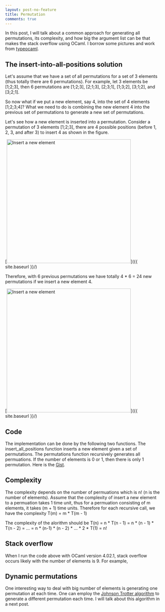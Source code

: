 ```yaml
---
layout: post-no-feature
title: Permutation
comments: true
---
```


In this post, I will talk about a common approach for generating all permutations, its complexity, and how big the argument list can be that makes the stack overflow using OCaml. I borrow some pictures and work from [typeocaml](http://typeocaml.com/2015/05/05/permutation/).

## The insert-into-all-positions solution

Let's assume that we have a set of all permutations for a set of 3 elements (thus totally there are 6 permutations). For example, let 3 elements be [1;2;3], then 6 permutations are [1;2;3], [2;1;3], [2;3;1], [1;3;2], [3;1;2], and [3;2;1].

So now what if we put a new element, say 4, into the set of 4 elements [1;2;3;4]? What we need to do is combining the new element 4 into the previous set of permutations to generate a new set of permutations.

Let's see how a new element is inserted into a permutation. Consider a permutation of 3 elements [1;2;3], there are 4 possible positions (before 1, 2, 3, and after 3) to insert 4 as shown in the figure.

[<img src="{{ site.baseurl }}/images/permutations_1.jpg" alt="Insert a new element" style="width: 400px"/>]({{ site.baseurl }}/)

Therefore, with 6 previous permutations we have totally 4 * 6 = 24 new permutations if we insert a new element 4.

[<img src="{{ site.baseurl }}/images/permutations_2.jpg" alt="Insert a new element" style="width: 400px"/>]({{ site.baseurl }}/)

## Code

The implementation can be done by the following two functions. The insert_all_positions function inserts a new element given a set of permutations. The permutations function recursively generates all permuations. If the number of elements is 0 or 1, then there is only 1 permutation. Here is the [Gist](https://gist.github.com/channgo2203/fc0d4453ec1ac99633526cc1225eaa5b#file-recursive_permutation-ml).

<script src="https://gist.github.com/channgo2203/fc0d4453ec1ac99633526cc1225eaa5b.js"></script>

## Complexity

The complexity depends on the number of permuations which is n! (n is the number of elements). Assume that the complexity of insert a new element to a permuation takes 1 time unit, thus for a permuation consisting of m elements, it takes (m + 1) time units. Therefore for each recursive call, we have the complexity T(m) = m * T(m - 1)

The complexity of the alorithm should be
T(n) = n * T(n - 1)
     = n * (n - 1) * T(n - 2) = ... = n * (n-1) * (n - 2) * ... * 2 * T(1) = n!

## Stack overflow

When I run the code above with OCaml version 4.02.1, stack overflow occurs likely with the number of elements is 9. For example,

<script src="https://gist.github.com/channgo2203/b808f5af6903a294a42f06e46224c16c.js"></script>

## Dynamic permutations

One interesting way to deal with big number of elements is generating one permutation at each time. One can employ the [Johnson Trotter algorithm](https://en.wikipedia.org/wiki/Steinhaus–Johnson–Trotter_algorithm) to generate a different permutation each time. I will talk about this algorithm in a next post.

